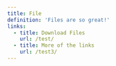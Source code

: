```yaml
---
title: File
definition: 'Files are so great!'
links:
  - title: Download Files
    url: /test/
  - title: More of the links
    url: /test3/
---
```



